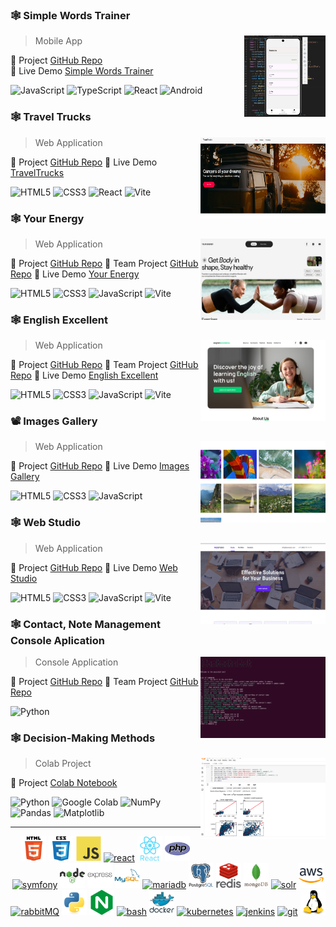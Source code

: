 ### &#x1F578; Simple Words Trainer
> Mobile App
> <a href="https://vimeo.com/1121125212" target="_blank"><img src="./simple-words-training.png" width="130" height="130" align="right"/></a>

:paperclip: Project [GitHub Repo](https://github.com/PavloRohozhyn/MobileApp)<br />
:paperclip: Live Demo [Simple Words Trainer](https://vimeo.com/1121125212)

![JavaScript](https://img.shields.io/badge/Code-JavaScript-yellow)
![TypeScript](https://img.shields.io/badge/Code-TypeScript-blue)
![React](https://img.shields.io/badge/Framework-React-blue)
![Android](https://img.shields.io/badge/OS-Android-green)


### &#x1F578; Travel Trucks
> Web Application
> <a href="https://travel-trucks-three-wheat.vercel.app" target="_blank"><img src="./travel-tracks.png" width="200" height="130" align="right"/></a>

:paperclip: Project [GitHub Repo](https://github.com/PavloRohozhyn/TravelTrucks)
:paperclip: Live Demo [TravelTrucks](https://travel-trucks-three-wheat.vercel.app)

![HTML5](https://img.shields.io/badge/Code-HTML5-red)
![CSS3](https://img.shields.io/badge/css3-%231572B6.svg)
![React](https://img.shields.io/badge/react-%235ED4F4.svg)
![Vite](https://img.shields.io/badge/vite-%23646CFF.svg)

### &#x1F578; Your Energy 
> Web Application
> <a href="https://uanvi.github.io/goit-adv-js-final-project-team-5/" target="_blank"><img src="./your-energy.png" width="200" height="130" align="right"/></a>

:paperclip: Project [GitHub Repo](https://github.com/PavloRohozhyn/goit-markup-hw-final)
:paperclip: Team Project [GitHub Repo](https://github.com/uanvi/goit-adv-js-final-project-team-5)
:paperclip: Live Demo [Your Energy](https://uanvi.github.io/goit-adv-js-final-project-team-5/)

![HTML5](https://img.shields.io/badge/html5-%23E34F26.svg)
![CSS3](https://img.shields.io/badge/css3-%231572B6.svg)
![JavaScript](https://img.shields.io/badge/javascript-%23EFD92B.svg)
![Vite](https://img.shields.io/badge/vite-%23646CFF.svg)

### &#x1F578; English Excellent
> Web Application
> <a href="https://pavlorohozhyn.github.io/goit-markup-hw-final" target="_blank"><img src="./english-excellent.png" width="200" height="130" align="right"/></a>

:paperclip: Project [GitHub Repo](https://github.com/PavloRohozhyn/goit-markup-hw-final)
:paperclip: Team Project [GitHub Repo](https://github.com/krav-yurii/english-excellence-v2)
:paperclip: Live Demo [English Excellent](https://pavlorohozhyn.github.io/goit-markup-hw-final)

![HTML5](https://img.shields.io/badge/html5-%23E34F26.svg)
![CSS3](https://img.shields.io/badge/css3-%231572B6.svg)
![JavaScript](https://img.shields.io/badge/javascript-%23EFD92B.svg)
![Vite](https://img.shields.io/badge/vite-%23646CFF.svg)

### :film_projector: Images Gallery 
> Web Application
> <a href="https://pavlorohozhyn.github.io/goit-js-hw-08/" target="_blank"><img src="./images-gallery.png"  width="200" height="130" align="right"/></a>

:paperclip: Project [GitHub Repo](https://github.com/PavloRohozhyn/goit-js-hw-08)
:paperclip: Live Demo [Images Gallery](https://pavlorohozhyn.github.io/goit-js-hw-08/)

![HTML5](https://img.shields.io/badge/html5-%23E34F26.svg)
![CSS3](https://img.shields.io/badge/css3-%231572B6.svg)
![JavaScript](https://img.shields.io/badge/javascript-%23EFD92B.svg)

### &#x1F578; Web Studio
> Web Application
> <a href="https://pavlorohozhyn.github.io/goit-markup-hw-06" target="_blank"><img src="./web-studio.png" width="200" height="130" align="right"/></a>

:paperclip: Project [GitHub Repo](https://github.com/PavloRohozhyn/goit-markup-hw-06)
:paperclip: Live Demo [Web Studio](https://pavlorohozhyn.github.io/goit-markup-hw-06/)

![HTML5](https://img.shields.io/badge/html5-%23E34F26.svg)
![CSS3](https://img.shields.io/badge/css3-%231572B6.svg)
![JavaScript](https://img.shields.io/badge/javascript-%23EFD92B.svg)
![Vite](https://img.shields.io/badge/vite-%23646CFF.svg)

### &#x1F578; Contact, Note Management Console Aplication
> Console Application
> <img src="./contacts-bot.png" width="200" height="130" align="right"/>

:paperclip: Project [GitHub Repo](https://github.com/PavloRohozhyn/goit-pycore-final)
:paperclip: Team Project [GitHub Repo](https://github.com/MaksVeter/goit-pycore-final-project)

![Python](https://img.shields.io/badge/python-3670A0)

### &#x1F578; Decision-Making Methods
> Colab Project
> <img src="./math.png" width="200" height="130" align="right"/>

:paperclip: Project [Colab Notebook](https://colab.research.google.com/drive/1oRjUGFpTDzmBxTzJgad1Iu7TQSMJhouu?usp=sharing)

![Python](https://img.shields.io/badge/python-3670A0)
![Google Colab](https://img.shields.io/badge/Google%20Colab-%23F9A825.svg)
![NumPy](https://img.shields.io/badge/numpy-%23013243.svg)
![Pandas](https://img.shields.io/badge/pandas-%23150458.svg)
![Matplotlib](https://img.shields.io/badge/Matplotlib-%23ffffff.svg)

___
<div align="center">
<a href="https://www.w3.org/html/" target="_blank" rel="noreferrer"><img src="https://raw.githubusercontent.com/devicons/devicon/master/icons/html5/html5-original-wordmark.svg" alt="html5" width="40" height="40"/></a>  <a href="https://www.w3schools.com/css/" target="_blank" rel="noreferrer"><img src="https://raw.githubusercontent.com/devicons/devicon/master/icons/css3/css3-original-wordmark.svg" alt="css3" width="40" height="40"/></a>  <a href="https://developer.mozilla.org/en-US/docs/Web/JavaScript" target="_blank" rel="noreferrer"><img src="https://raw.githubusercontent.com/devicons/devicon/master/icons/javascript/javascript-original.svg" alt="javascript" width="40" height="40"/></a>   <a href="https://typescriptlang.org/" target="_blank" rel="noreferrer"><img src="https://upload.vectorlogo.zone/logos/typescriptlang/images/235f610f-bc79-428a-9511-b3de5c3b1208.svg" alt="react" width="40" height="40"/></a> <a href="https://reactjs.org/" target="_blank" rel="noreferrer"><img src="https://raw.githubusercontent.com/devicons/devicon/master/icons/react/react-original-wordmark.svg" alt="react" width="40" height="40"/></a>  <a href="https://www.php.net" target="_blank" rel="noreferrer"><img src="https://raw.githubusercontent.com/devicons/devicon/master/icons/php/php-original.svg" alt="php" width="40" height="40"/></a>  <a href="https://symfony.com" target="_blank" rel="noreferrer"><img src="https://symfony.com/logos/symfony_black_03.svg" alt="symfony" width="40" height="40"/></a>  <a href="https://nodejs.org" target="_blank" rel="noreferrer"><img src="https://raw.githubusercontent.com/devicons/devicon/master/icons/nodejs/nodejs-original-wordmark.svg" alt="nodejs" width="40" height="40"/></a>  <a href="https://expressjs.com" target="_blank" rel="noreferrer"><img src="https://raw.githubusercontent.com/devicons/devicon/master/icons/express/express-original-wordmark.svg" alt="express" width="40" height="40"/></a> <a href="https://www.mysql.com/" target="_blank" rel="noreferrer"><img src="https://raw.githubusercontent.com/devicons/devicon/master/icons/mysql/mysql-original-wordmark.svg" alt="mysql" width="40" height="40"/></a>  <a href="https://mariadb.org/" target="_blank" rel="noreferrer"><img src="https://www.vectorlogo.zone/logos/mariadb/mariadb-icon.svg" alt="mariadb" width="40" height="40"/></a>  <a href="https://www.postgresql.org" target="_blank" rel="noreferrer"><img src="https://raw.githubusercontent.com/devicons/devicon/master/icons/postgresql/postgresql-original-wordmark.svg" alt="postgresql" width="40" height="40"/></a>  <a href="https://redis.io" target="_blank" rel="noreferrer"><img src="https://raw.githubusercontent.com/devicons/devicon/master/icons/redis/redis-original-wordmark.svg" alt="redis" width="40" height="40"/></a>  <a href="https://www.mongodb.com/" target="_blank" rel="noreferrer"><img src="https://raw.githubusercontent.com/devicons/devicon/master/icons/mongodb/mongodb-original-wordmark.svg" alt="mongodb" width="40" height="40"/></a>  <a href="https://lucene.apache.org/solr/" target="_blank" rel="noreferrer"><img src="https://www.vectorlogo.zone/logos/apache_solr/apache_solr-icon.svg" alt="solr" width="40" height="40"/></a>  <a href="https://aws.amazon.com" target="_blank" rel="noreferrer"><img src="https://raw.githubusercontent.com/devicons/devicon/master/icons/amazonwebservices/amazonwebservices-original-wordmark.svg" alt="aws" width="40" height="40"/></a>  <a href="https://www.rabbitmq.com" target="_blank" rel="noreferrer"><img src="https://www.vectorlogo.zone/logos/rabbitmq/rabbitmq-icon.svg" alt="rabbitMQ" width="40" height="40"/></a>  <a href="https://www.python.org" target="_blank" rel="noreferrer"><img src="https://raw.githubusercontent.com/devicons/devicon/master/icons/python/python-original.svg" alt="python" width="40" height="40"/></a>  <a href="https://www.nginx.com" target="_blank" rel="noreferrer"><img src="https://raw.githubusercontent.com/devicons/devicon/master/icons/nginx/nginx-original.svg" alt="nginx" width="40" height="40"/></a>  <a href="https://www.gnu.org/software/bash/" target="_blank" rel="noreferrer"><img src="https://www.vectorlogo.zone/logos/gnu_bash/gnu_bash-icon.svg" alt="bash" width="40" height="40"/></a>  <a href="https://www.docker.com/" target="_blank" rel="noreferrer"><img src="https://raw.githubusercontent.com/devicons/devicon/master/icons/docker/docker-original-wordmark.svg" alt="docker" width="40" height="40"/></a>  <a href="https://kubernetes.io" target="_blank" rel="noreferrer"><img src="https://www.vectorlogo.zone/logos/kubernetes/kubernetes-icon.svg" alt="kubernetes" width="40" height="40"/></a>  <a href="https://www.jenkins.io" target="_blank" rel="noreferrer"><img src="https://www.vectorlogo.zone/logos/jenkins/jenkins-icon.svg" alt="jenkins" width="40" height="40"/></a> <!-- Else --> <a href="https://git-scm.com/" target="_blank" rel="noreferrer"><img src="https://www.vectorlogo.zone/logos/git-scm/git-scm-icon.svg" alt="git" width="40" height="40"/></a>  <a href="https://www.linux.org/" target="_blank" rel="noreferrer"><img src="https://raw.githubusercontent.com/devicons/devicon/master/icons/linux/linux-original.svg" alt="linux" width="40" height="40"/></a>
</div>

